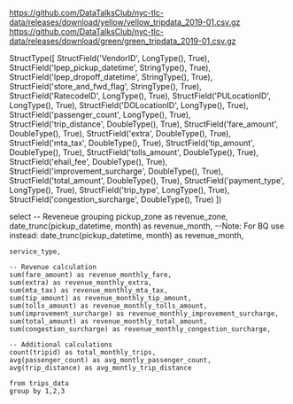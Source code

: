 https://github.com/DataTalksClub/nyc-tlc-data/releases/download/yellow/yellow_tripdata_2019-01.csv.gz
https://github.com/DataTalksClub/nyc-tlc-data/releases/download/green/green_tripdata_2019-01.csv.gz



StructType([
    StructField('VendorID', LongType(), True), 
    StructField('lpep_pickup_datetime', StringType(), True), 
    StructField('lpep_dropoff_datetime', StringType(), True), 
    StructField('store_and_fwd_flag', StringType(), True), 
    StructField('RatecodeID', LongType(), True), 
    StructField('PULocationID', LongType(), True), 
    StructField('DOLocationID', LongType(), True), 
    StructField('passenger_count', LongType(), True), 
    StructField('trip_distance', DoubleType(), True), 
    StructField('fare_amount', DoubleType(), True), 
    StructField('extra', DoubleType(), True), 
    StructField('mta_tax', DoubleType(), True), 
    StructField('tip_amount', DoubleType(), True), 
    StructField('tolls_amount', DoubleType(), True), 
    StructField('ehail_fee', DoubleType(), True), 
    StructField('improvement_surcharge', DoubleType(), True), 
    StructField('total_amount', DoubleType(), True), 
    StructField('payment_type', LongType(), True), 
    StructField('trip_type', LongType(), True), 
    StructField('congestion_surcharge', DoubleType(), True)
    ])




select 
    -- Reveneue grouping 
    pickup_zone as revenue_zone,
    date_trunc(pickup_datetime, month) as revenue_month, 
    --Note: For BQ use instead: date_trunc(pickup_datetime, month) as revenue_month, 

    service_type, 

    -- Revenue calculation 
    sum(fare_amount) as revenue_monthly_fare,
    sum(extra) as revenue_monthly_extra,
    sum(mta_tax) as revenue_monthly_mta_tax,
    sum(tip_amount) as revenue_monthly_tip_amount,
    sum(tolls_amount) as revenue_monthly_tolls_amount,
    sum(improvement_surcharge) as revenue_monthly_improvement_surcharge,
    sum(total_amount) as revenue_monthly_total_amount,
    sum(congestion_surcharge) as revenue_monthly_congestion_surcharge,

    -- Additional calculations
    count(tripid) as total_monthly_trips,
    avg(passenger_count) as avg_montly_passenger_count,
    avg(trip_distance) as avg_montly_trip_distance

    from trips_data
    group by 1,2,3
